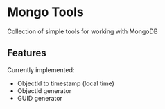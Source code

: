 # Mongo Tools

Collection of simple tools for working with MongoDB

## Features

Currently implemented:

- ObjectId to timestamp (local time)
- ObjectId generator
- GUID generator
